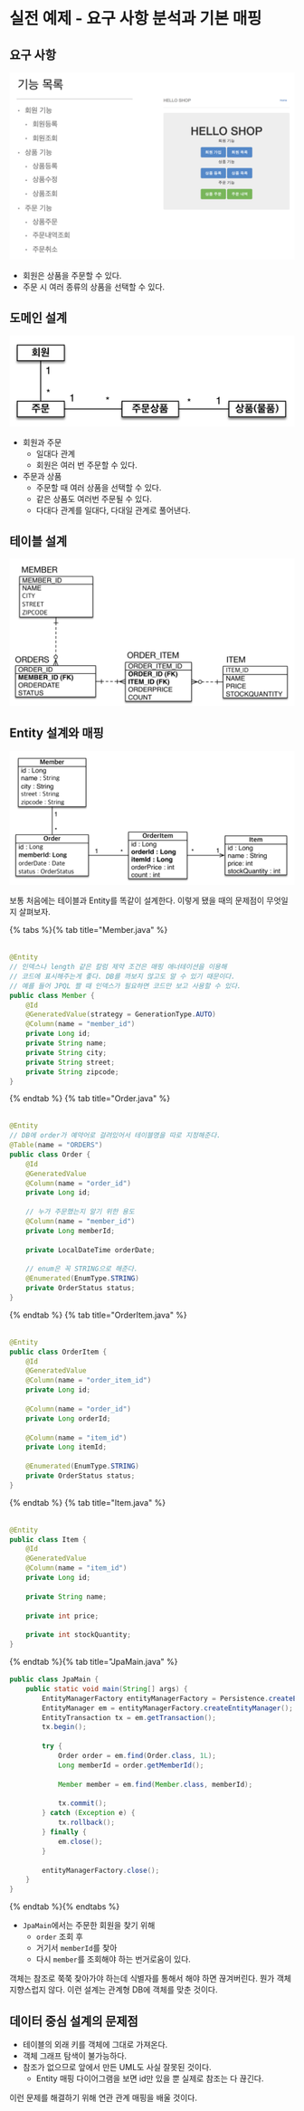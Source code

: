 # 실전 예제 - 요구 사항 분석과 기본 매핑

## 요구 사항

![](../../.gitbook/assets/kimyounghan-orm-jpa/04/screenshot%202021-03-17%20오전%207.23.34.png)

- 회원은 상품을 주문할 수 있다.
- 주문 시 여러 종류의 상품을 선택할 수 있다.

## 도메인 설계

![](../../.gitbook/assets/kimyounghan-orm-jpa/04/screenshot%202021-03-17%20오전%207.24.28.png)

- 회원과 주문
    - 일대다 관계
    - 회원은 여러 번 주문할 수 있다.
- 주문과 상품
    - 주문할 때 여러 상품을 선택할 수 있다.
    - 같은 상품도 여러번 주문될 수 있다.
    - 다대다 관계를 일대다, 다대일 관계로 풀어낸다.

## 테이블 설계

![](../../.gitbook/assets/kimyounghan-orm-jpa/04/screenshot%202021-03-17%20오전%207.26.14.png)

## Entity 설계와 매핑

![](../../.gitbook/assets/kimyounghan-orm-jpa/04/screenshot%202021-03-17%20오전%207.28.51.png)

보통 처음에는 테이블과 Entity를 똑같이 설계한다. 이렇게 됐을 때의 문제점이 무엇일지 살펴보자.

{% tabs %}{% tab title="Member.java" %}

```java

@Entity
// 인덱스나 length 같은 칼럼 제약 조건은 매핑 애너테이션을 이용해
// 코드에 표시해주는게 좋다. DB를 까보지 않고도 알 수 있기 때문이다.
// 예를 들어 JPQL 짤 때 인덱스가 필요하면 코드만 보고 사용할 수 있다.
public class Member {
    @Id
    @GeneratedValue(strategy = GenerationType.AUTO)
    @Column(name = "member_id")
    private Long id;
    private String name;
    private String city;
    private String street;
    private String zipcode;
}
```

{% endtab %} {% tab title="Order.java" %}

```java

@Entity
// DB에 order가 예약어로 걸려있어서 테이블명을 따로 지정해준다.
@Table(name = "ORDERS")
public class Order {
    @Id
    @GeneratedValue
    @Column(name = "order_id")
    private Long id;

    // 누가 주문했는지 알기 위한 용도
    @Column(name = "member_id")
    private Long memberId;

    private LocalDateTime orderDate;

    // enum은 꼭 STRING으로 해준다.
    @Enumerated(EnumType.STRING)
    private OrderStatus status;
}
```

{% endtab %} {% tab title="OrderItem.java" %}

```java

@Entity
public class OrderItem {
    @Id
    @GeneratedValue
    @Column(name = "order_item_id")
    private Long id;

    @Column(name = "order_id")
    private Long orderId;

    @Column(name = "item_id")
    private Long itemId;

    @Enumerated(EnumType.STRING)
    private OrderStatus status;
}
```

{% endtab %} {% tab title="Item.java" %}

```java

@Entity
public class Item {
    @Id
    @GeneratedValue
    @Column(name = "item_id")
    private Long id;

    private String name;

    private int price;

    private int stockQuantity;
}
```

{% endtab %}{% tab title="JpaMain.java" %}

```java
public class JpaMain {
    public static void main(String[] args) {
        EntityManagerFactory entityManagerFactory = Persistence.createEntityManagerFactory("hello");
        EntityManager em = entityManagerFactory.createEntityManager();
        EntityTransaction tx = em.getTransaction();
        tx.begin();

        try {
            Order order = em.find(Order.class, 1L);
            Long memberId = order.getMemberId();

            Member member = em.find(Member.class, memberId);

            tx.commit();
        } catch (Exception e) {
            tx.rollback();
        } finally {
            em.close();
        }

        entityManagerFactory.close();
    }
}
```

{% endtab %}{% endtabs %}

- `JpaMain`에서는 주문한 회원을 찾기 위해
    - `order` 조회 후
    - 거기서 `memberId`를 찾아
    - 다시 `member`를 조회해야 하는 번거로움이 있다.

객체는 참조로 쭉쭉 찾아가야 하는데 식별자를 통해서 해야 하면 끊겨버린다. 뭔가 객체지향스럽지 않다. 이런 설계는 관계형 DB에 객체를 맞춘 것이다.

## 데이터 중심 설계의 문제점

- 테이블의 외래 키를 객체에 그대로 가져온다.
- 객체 그래프 탐색이 불가능하다.
- 참조가 없으므로 앞에서 만든 UML도 사실 잘못된 것이다.
    - Entity 매핑 다이어그램을 보면 id만 있을 뿐 실제로 참조는 다 끊긴다.

이런 문제를 해결하기 위해 연관 관계 매핑을 배울 것이다.